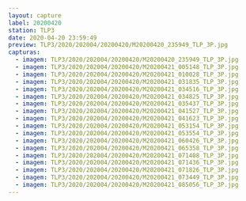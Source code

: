 ```yaml
---
layout: capture
label: 20200420
station: TLP3
date: 2020-04-20 23:59:49
preview: TLP3/2020/202004/20200420/M20200420_235949_TLP_3P.jpg
capturas:
  - imagem: TLP3/2020/202004/20200420/M20200420_235949_TLP_3P.jpg
  - imagem: TLP3/2020/202004/20200420/M20200421_005148_TLP_3P.jpg
  - imagem: TLP3/2020/202004/20200420/M20200421_010028_TLP_3P.jpg
  - imagem: TLP3/2020/202004/20200420/M20200421_031835_TLP_3P.jpg
  - imagem: TLP3/2020/202004/20200420/M20200421_034516_TLP_3P.jpg
  - imagem: TLP3/2020/202004/20200420/M20200421_034825_TLP_3P.jpg
  - imagem: TLP3/2020/202004/20200420/M20200421_035437_TLP_3P.jpg
  - imagem: TLP3/2020/202004/20200420/M20200421_041527_TLP_3P.jpg
  - imagem: TLP3/2020/202004/20200420/M20200421_041623_TLP_3P.jpg
  - imagem: TLP3/2020/202004/20200420/M20200421_053154_TLP_3P.jpg
  - imagem: TLP3/2020/202004/20200420/M20200421_053554_TLP_3P.jpg
  - imagem: TLP3/2020/202004/20200420/M20200421_060426_TLP_3P.jpg
  - imagem: TLP3/2020/202004/20200420/M20200421_065358_TLP_3P.jpg
  - imagem: TLP3/2020/202004/20200420/M20200421_071408_TLP_3P.jpg
  - imagem: TLP3/2020/202004/20200420/M20200421_071436_TLP_3P.jpg
  - imagem: TLP3/2020/202004/20200420/M20200421_071826_TLP_3P.jpg
  - imagem: TLP3/2020/202004/20200420/M20200421_073449_TLP_3P.jpg
  - imagem: TLP3/2020/202004/20200420/M20200421_085056_TLP_3P.jpg
---
```

